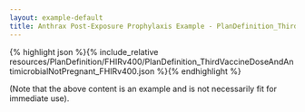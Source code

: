 ```yaml
---
layout: example-default
title: Anthrax Post-Exposure Prophylaxis Example - PlanDefinition_ThirdVaccineDoseAndAntimicrobialNotPregnant_FHIRv400.
---
```


{% highlight json %}{% include_relative resources/PlanDefinition/FHIRv400/PlanDefinition_ThirdVaccineDoseAndAntimicrobialNotPregnant_FHIRv400.json %}{% endhighlight %}

(Note that the above content is an example and is not necessarily fit for immediate use).
